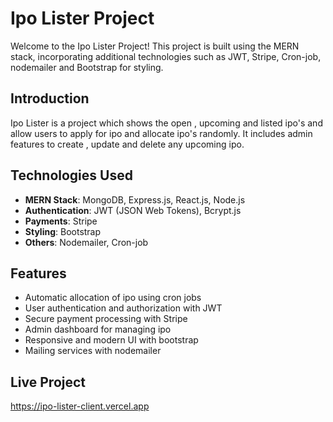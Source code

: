 # Ipo Lister Project
Welcome to the Ipo Lister Project! This project is built using the MERN stack, incorporating additional technologies such as JWT, Stripe, Cron-job, nodemailer and Bootstrap for styling.

## Introduction
Ipo Lister is a project which shows the open , upcoming and listed ipo's and allow users to apply for ipo and allocate ipo's randomly. It includes admin features to create , update and delete any upcoming ipo.

## Technologies Used
- **MERN Stack**: MongoDB, Express.js, React.js, Node.js
- **Authentication**: JWT (JSON Web Tokens), Bcrypt.js
- **Payments**: Stripe
- **Styling**: Bootstrap
- **Others**: Nodemailer, Cron-job

## Features
- Automatic allocation of ipo using cron jobs
- User authentication and authorization with JWT
- Secure payment processing with Stripe
- Admin dashboard for managing ipo
- Responsive and modern UI with bootstrap
- Mailing services with nodemailer

## Live Project
https://ipo-lister-client.vercel.app
